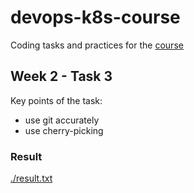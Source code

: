 # devops-k8s-course

Coding tasks and practices for the [course](https://prometheus.org.ua/prometheus-plus/devops_and_kubernetes/)

## Week 2 - Task 3

Key points of the task:
- use git accurately
- use cherry-picking

### Result

[./result.txt](./result.txt)

